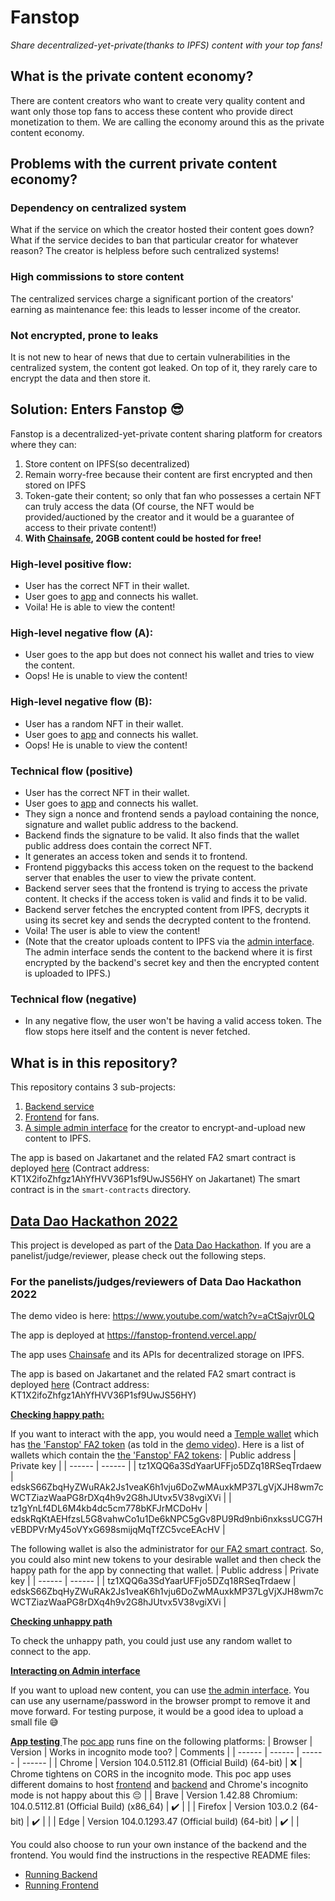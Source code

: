 # Fanstop
_Share decentralized-yet-private(thanks to IPFS) content with your top fans!_

## What is the private content economy?
There are content creators who want to create very quality content and want only those top fans to access these content who provide direct monetization to them. We are calling the economy around this as the private content economy.

## Problems with the current private content economy?
### Dependency on centralized system
What if the service on which the creator hosted their content goes down? What if the service decides to ban that particular creator for whatever reason? The creator is helpless before such centralized systems!
### High commissions to store content
The centralized services charge a significant portion of the creators' earning as maintenance fee: this leads to lesser income of the creator.
### Not encrypted, prone to leaks
It is not new to hear of news that due to certain vulnerabilities in the centralized system, the content got leaked. On top of it, they rarely care to encrypt the data and then store it.

## Solution: Enters Fanstop 😎
Fanstop is a decentralized-yet-private content sharing platform for creators where they can:
1. Store content on IPFS(so decentralized)
2. Remain worry-free because their content are first encrypted and then stored on IPFS
3. Token-gate their content; so only that fan who possesses a certain NFT can truly access the data (Of course, the NFT would be provided/auctioned by the creator and it would be a guarantee of access to their private content!)
4. **With [Chainsafe](https://chainsafe.io/), 20GB content could be hosted for free!**

### High-level positive flow:
- User has the correct NFT in their wallet.
- User goes to [app][Demo App] and connects his wallet.
- Voila! He is able to view the content!

### High-level negative flow (A):
- User goes to the app but does not connect his wallet and tries to view the content.
- Oops! He is unable to view the content!

### High-level negative flow (B):
- User has a random NFT in their wallet.
- User goes to [app][Demo App] and connects his wallet.
- Oops! He is unable to view the content!

### Technical flow (positive)
- User has the correct NFT in their wallet.
- User goes to [app][Demo App] and connects his wallet.
- They sign a nonce and frontend sends a payload containing the nonce, signature and wallet public address to the backend.
- Backend finds the signature to be valid. It also finds that the wallet public address does contain the correct NFT.
- It generates an access token and sends it to frontend.
- Frontend piggybacks this access token on the request to the backend server that enables the user to view the private content.
- Backend server sees that the frontend is trying to access the private content. It checks if the access token is valid and finds it to be valid.
- Backend server fetches the encrypted content from IPFS, decrypts it using its secret key and sends the decrypted content to the frontend.
- Voila! The user is able to view the content!
- (Note that the creator uploads content to IPFS via the [admin interface][Demo App Admin]. The admin interface sends the content to the backend where it is first encrypted by the backend's secret key and then the encrypted content is uploaded to IPFS.)

### Technical flow (negative)
- In any negative flow, the user won't be having a valid access token. The flow stops here itself and the content is never fetched.

## What is in this repository?
This repository contains 3 sub-projects:
1. [Backend service][Demo Backend]
2. [Frontend][Demo App] for fans.
3. [A simple admin interface][Demo App Admin] for the creator to encrypt-and-upload new content to IPFS. 

The app is based on Jakartanet and the related FA2 smart contract is deployed [here][Demo FA2 Contract] (Contract address: KT1X2ifoZhfgz1AhYfHVV36P1sf9UwJS56HY on Jakartanet)
The smart contract is in the `smart-contracts` directory.

## [Data Dao Hackathon 2022][Data Dao Hackathon]
This project is developed as part of the [Data Dao Hackathon][Data Dao Hackathon]. If you are a panelist/judge/reviewer, please check out the following steps.

### For the panelists/judges/reviewers of Data Dao Hackathon 2022
The demo video is here: https://www.youtube.com/watch?v=aCtSajvr0LQ

The app is deployed at https://fanstop-frontend.vercel.app/

The app uses [Chainsafe](https://chainsafe.io/) and its APIs for decentralized storage on IPFS.

The app is based on Jakartanet and the related FA2 smart contract is deployed [here][Demo FA2 Contract] (Contract address: KT1X2ifoZhfgz1AhYfHVV36P1sf9UwJS56HY)

<ins><b>Checking happy path:</b></ins>

If you want to interact with the app, you would need a [Temple wallet][Temple wallet] which has [the 'Fanstop' FA2 token][Demo FA2 Contract] (as told in the [demo video][Demo Video]). Here is a list of wallets which contain the [the 'Fanstop' FA2 tokens][Demo FA2 Contract]:
| Public address | Private key |
| ------ | ------ |
| tz1XQQ6a3SdYaarUFFjo5DZq18RSeqTrdaew | edskS66ZbqHyZWuRAk2Js1veaK6h1vju6DoZwMAuxkMP37LgVjXJH8wm7cWCTZiazWaaPG8rDXq4h9v2G8hJUtvx5V38vgiXVi |
| tz1gYnLf4DL6M4kb4dc5cm778bKFJrMCDoHv | edskRqKtAEHfzsL5G8vahwCo1u1De6kNPC5gGv8PU9Rd9nbi6nxkssUCG7HvEBDPVrMy45oVYxG698smijqMqTfZC5vceEAcHV |

The following wallet is also the administrator for [our FA2 smart contract][Demo FA2 Contract]. So, you could also mint new tokens to your desirable wallet and then check the happy path for the app by connecting that wallet.
| Public address | Private key |
| ------ | ------ |
| tz1XQQ6a3SdYaarUFFjo5DZq18RSeqTrdaew | edskS66ZbqHyZWuRAk2Js1veaK6h1vju6DoZwMAuxkMP37LgVjXJH8wm7cWCTZiazWaaPG8rDXq4h9v2G8hJUtvx5V38vgiXVi |

<ins><b>Checking unhappy path</b></ins>

To check the unhappy path, you could just use any random wallet to connect to the app.

<ins><b>Interacting on Admin interface</b></ins>

If you want to upload new content, you can use [the admin interface][Demo App Admin]. You can use any username/password in the browser prompt to remove it and move forward. For testing purpose, it would be a good idea to upload a small file 😅

<ins><b> App testing </b></ins>
The [poc app][Demo App] runs fine on the following platforms:
| Browser | Version | Works in incognito mode too? | Comments |
| ------ | ------ | ------ | ------ |
| Chrome | Version 104.0.5112.81 (Official Build) (64-bit) | ❌ | Chrome tightens on CORS in the incognito mode. This poc app uses different domains to host [frontend][Demo App] and [backend][Demo Backend] and Chrome's incognito mode is not happy about this 😔 |
| Brave | Version 1.42.88 Chromium: 104.0.5112.81 (Official Build) (x86_64) | ✔️ |  |
| Firefox | Version 103.0.2 (64-bit)  | ✔️ |  |
| Edge | Version 104.0.1293.47 (Official build) (64-bit) | ✔️ |  |

You could also choose to run your own instance of the backend and the frontend. You would find the instructions in the respective README files:
- [Running Backend][README Backend]
- [Running Frontend][README Frontend]


[Data Dao Hackathon]: <https://fil-toronto.com/hackathon/>
[README Frontend]: <../main/frontend/README.md>
[README Backend]: <../main/backend/README.md>
[Demo Video]: <https://www.youtube.com/watch?v=aCtSajvr0LQ>
[Demo App]: <https://fanstop-frontend.vercel.app/>
[Demo App Admin]: <https://fanstop-frontend.vercel.app/admin>
[Demo Backend]: <https://fanstop-datadao.herokuapp.com/>
[Demo FA2 Contract]: <https://better-call.dev/jakartanet/KT1X2ifoZhfgz1AhYfHVV36P1sf9UwJS56HY/operations>
[Temple wallet]: <https://templewallet.com/>
